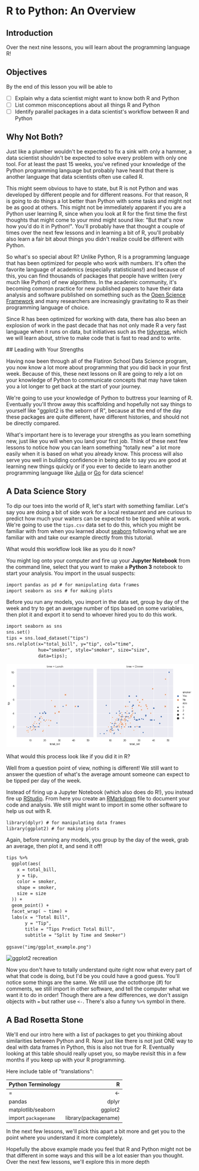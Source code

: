 # R to Python: An Overview  

## Introduction 

Over the next nine lessons, you will learn about the programming language R!

## Objectives

By the end of this lesson you will be able to 

* [ ] Explain why a data scientist might want to know both R and Python 
* [ ] List common misconceptions about all things R and Python
* [ ] Identify parallel packages in a data scientist's workflow between R and Python

## Why Not Both?

Just like a plumber wouldn't be expected to fix a sink with only a hammer, a data scientist shouldn't be expected to solve every problem with only one tool.
For at least the past 15 weeks, you've refined your knowledge of the Python programming language but probably have heard that there is another language that data scientists often use called R.

This might seem obvious to have to state, but R is not Python and was developed by different people and for different reasons.
For that reason, R is going to do things a lot better than Python with some tasks and might not be as good at others.
This might not be immediately apparent if you are a Python user learning R, since when you look at R for the first time the first thoughts that might come to your mind might sound like: "But that's now how you'd do it in Python!".
You'll probably have that thought a couple of times over the next few lessons and in learning a bit of R, you'll probably also learn a fair bit about things you didn't realize could be different with Python. 

So what's so special about R?
Unlike Python, R is a programming language that has been optimized for people who work with numbers.
It's often the favorite language of academics (especially statisticians!) and because of this, you can find thousands of packages that people have written (very much like Python) of new algorithms.
In the academic community, it's becoming common practice for new published papers to have their data analysis and software published on something such as the [Open Science Framework](https://osf.io/) and many researchers are increasingly gravitating to R as their programming language of choice.

Since R has been optimized for working with data, there has also been an explosion of work in the past decade that has not only made R a very fast language when it runs on data, but initiatives such as the [tidyverse](https://www.tidyverse.org/), which we will learn about, strive to make code that is fast to read and to write.

## Leading with Your Strengths

Having now been through all of the Flatiron School Data Science program, you now know a lot more about programming that you did back in your first week.
Because of this, these next lessons on R are going to rely a lot on your knowledge of Python to communicate concepts that may have taken you a lot longer to get back at the start of your journey. 

We're going to use your knowledge of Python to buttress your learning of R.
Eventually you'll throw away this scaffolding and hopefully not say things to yourself like "ggplot2 is the seborn of R", because at the end of the day these packages are quite different, have different histories, and should not be directly compared.

What's important here is to leverage your strengths as you learn something new, just like you will when you land your first job.
Think of these next few lessons to notice how you can learn something "totally new" a lot more easily when it is based on what you already know. 
This process will also serve you well in building confidence in being able to say you are good at learning new things quickly or if you ever to decide to learn another programming language like [Julia](https://julialang.org/) or [Go](https://golang.org/) for data science! 

## A Data Science Story 

To dip our toes into the world of R, let's start with something familiar.
Let's say you are doing a bit of side work for a local restaurant and are curious to predict how much your waiters can be expected to be tipped while at work.
We're going to use the `tips.csv` data set to do this, which you might be familiar with from when you learned about [seaborn](https://seaborn.pydata.org/introduction.html) following what we are familiar with and take our example directly from this tutorial.

What would this workflow look like as you do it now?

You might log onto your computer and fire up your **Jupyter Notebook** from the command line, select that you want to make a **Python 3** notebook to start your analysis.
You import in the usual suspects:

```{python}
import pandas as pd # for manipulating data frames 
import seaborn as sns # for making plots 
```
Before you run any models, you import in the data set, group by day of the week and try to get an average number of tips based on some variables, then plot it and export it to send to whoever hired you to do this work. 

```{python}
import seaborn as sns
sns.set()
tips = sns.load_dataset("tips")
sns.relplot(x="total_bill", y="tip", col="time",
            hue="smoker", style="smoker", size="size",
            data=tips);
```

![Image from Seaborn Tutorial](img/seaborn_example.png) 

What would this process look like if you did it in R?

Well from a question point of view, nothing is different!
We still want to answer the question of what's the average amount someone can expect to be tipped per day of the week.

Instead of firing up a Jupyter Notebook (which also does do R!), you instead fire up [RStudio](rstudio.com).
From here you create an [RMarkdown](https://rmarkdown.rstudio.com/) file to document your code and analysis.
We still might want to import in some other software to help us out with R.


```{r}
library(dplyr) # for manipulating data frames 
library(ggplot2) # for making plots 
```

Again, before running any models, you group by the day of the week, grab an average, then plot it, and send it off!

``` {r}
tips %>%
  ggplot(aes(
    x = total_bill,
    y = tip,
    color = smoker,
    shape = smoker,
    size = size
  )) +
  geom_point() +
  facet_wrap( ~ time) +
  labs(x = "Total Bill",
       y = "Tip",
       title = "Tips Predict Total Bill",
       subtitle = "Split by Time and Smoker")

ggsave("img/ggplot_example.png")

```

![ggplot2 recreation](img/ggplot_example)

Now you don't have to totally understand quite right now what every part of what that code is doing, but I'd be you could have a good guess. 
You'll notice some things are the same.
We still use the octothorpe (#) for comments, we still import in other software, and tell the computer what we want it to do in order!
Though there are a few differences, we don't assign objects with `=` but rather use `<-`.
There's also a funny `%>%` symbol in there.

## A Bad Rosetta Stone

We'll end our intro here with a list of packages to get you thinking about similarities between Python and R. 
Now just like there is not just ONE way to deal with data frames in Python, this is also not true for R.
Eventually looking at this table should really upset you, so maybe revisit this in a few months if you keep up with your R programming. 

Here include table of "translations":

|Python Terminology		|R 			|
|:------------------------------|----------------------:|
|=				|<-			|
|pandas				|dplyr			|
|matplotlib/seaborn		|ggplot2		|
|import `packagename`		|library(packagename)

In the next few lessons, we'll pick this apart a bit more and get you to the point where you understand it more completely.  

Hopefully the above example made you feel that R and Python might not be that different in some ways and this will be a lot easier than you thought. 
Over the next few lessons, we'll explore this in more depth

